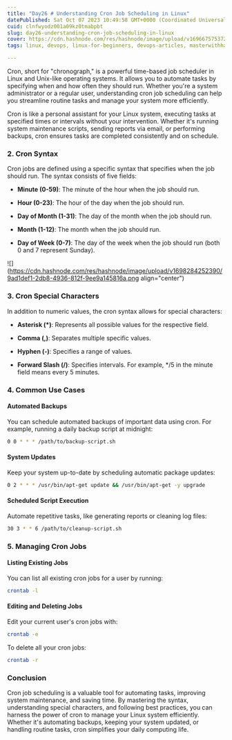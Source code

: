 ```yaml
---
title: "Day26 # Understanding Cron Job Scheduling in Linux"
datePublished: Sat Oct 07 2023 10:49:58 GMT+0000 (Coordinated Universal Time)
cuid: clnfwyodz001a09kz0tmabpbt
slug: day26-understanding-cron-job-scheduling-in-linux
cover: https://cdn.hashnode.com/res/hashnode/image/upload/v1696675753728/fd12f73e-e8a4-48c9-a105-dedff57502fb.png
tags: linux, devops, linux-for-beginners, devops-articles, masterwithhamza

---
```


Cron, short for "chronograph," is a powerful time-based job scheduler in Linux and Unix-like operating systems. It allows you to automate tasks by specifying when and how often they should run. Whether you're a system administrator or a regular user, understanding cron job scheduling can help you streamline routine tasks and manage your system more efficiently.

Cron is like a personal assistant for your Linux system, executing tasks at specified times or intervals without your intervention. Whether it's running system maintenance scripts, sending reports via email, or performing backups, cron ensures tasks are completed consistently and on schedule.

### **2\. Cron Syntax**

Cron jobs are defined using a specific syntax that specifies when the job should run. The syntax consists of five fields:

* **Minute (0-59)**: The minute of the hour when the job should run.
    
* **Hour (0-23)**: The hour of the day when the job should run.
    
* **Day of Month (1-31)**: The day of the month when the job should run.
    
* **Month (1-12)**: The month when the job should run.
    
* **Day of Week (0-7)**: The day of the week when the job should run (both 0 and 7 represent Sunday).
    

![](https://cdn.hashnode.com/res/hashnode/image/upload/v1698284252390/9ad1def1-2db8-4936-812f-9ee9a145816a.png align="center")

### **3\. Cron Special Characters**

In addition to numeric values, the cron syntax allows for special characters:

* **Asterisk (\*)**: Represents all possible values for the respective field.
    
* **Comma (,)**: Separates multiple specific values.
    
* **Hyphen (-)**: Specifies a range of values.
    
* **Forward Slash (/)**: Specifies intervals. For example, \*/5 in the minute field means every 5 minutes.
    

### **4\. Common Use Cases**

#### Automated Backups

You can schedule automated backups of important data using cron. For example, running a daily backup script at midnight:

```bash
0 0 * * * /path/to/backup-script.sh
```

#### System Updates

Keep your system up-to-date by scheduling automatic package updates:

```bash
0 2 * * * /usr/bin/apt-get update && /usr/bin/apt-get -y upgrade
```

#### Scheduled Script Execution

Automate repetitive tasks, like generating reports or cleaning log files:

```bash
30 3 * * 6 /path/to/cleanup-script.sh
```

### **5\. Managing Cron Jobs**

#### Listing Existing Jobs

You can list all existing cron jobs for a user by running:

```bash
crontab -l
```

#### Editing and Deleting Jobs

Edit your current user's cron jobs with:

```bash
crontab -e
```

To delete all your cron jobs:

```bash
crontab -r
```

### **Conclusion**

Cron job scheduling is a valuable tool for automating tasks, improving system maintenance, and saving time. By mastering the syntax, understanding special characters, and following best practices, you can harness the power of cron to manage your Linux system efficiently. Whether it's automating backups, keeping your system updated, or handling routine tasks, cron simplifies your daily computing life.